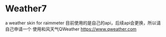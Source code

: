 # Weather7
a weather skin for raimmeter
目前使用的是自己的api，后续api会更换，所以请自己申请一个
使用和风天气QWeather
https://www.qweather.com
